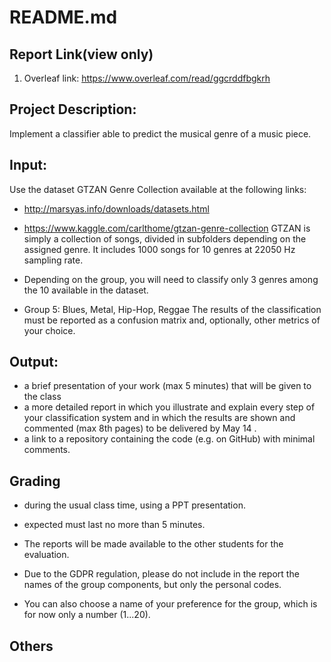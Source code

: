 # README.md
## Report Link(view only)
1. Overleaf link: https://www.overleaf.com/read/ggcrddfbgkrh

## Project Description:
Implement a classifier able to predict the musical genre of a music piece.

## Input:
Use the dataset GTZAN Genre Collection available at the following links:
- http://marsyas.info/downloads/datasets.html
- https://www.kaggle.com/carlthome/gtzan-genre-collection
GTZAN is simply a collection of songs, divided in subfolders depending on the assigned genre. It includes 1000 songs for 10 genres at 22050 Hz sampling rate.

- Depending on the group, you will need to classify only 3 genres among the 10 available in the dataset.
- Group 5: Blues, Metal, Hip-Hop, Reggae 
The results of the classification must be reported as a confusion matrix and, optionally, other metrics of your choice.


## Output:
- a brief presentation of your work (max 5 minutes) that will be given to the class
- a more detailed report in which you illustrate and explain every step of your
classification system and in which the results are shown and commented (max 8th pages) to be delivered by May 14 .
- a link to a repository containing the code (e.g. on GitHub) with minimal comments.

## Grading
* during the usual class time, using a PPT presentation. 
* expected must last no more than 5 minutes.

* The reports will be made available to the other students for the evaluation. 
* Due to the GDPR regulation, please do not include in the report the names of the group components, but only the personal codes. 
* You can also choose a name of your preference for the group, which is for now only a number (1...20).

## Others

